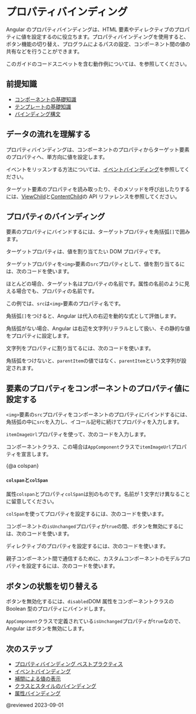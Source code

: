 # プロパティバインディング

Angular のプロパティバインディングは、HTML 要素やディレクティブのプロパティに値を設定するのに役立ちます。プロパティバインディングを使用すると、ボタン機能の切り替え、プログラムによるパスの設定、コンポーネント間の値の共有などを行うことができます。

<div class="alert is-helpful">

このガイドのコードスニペットを含む動作例については、<live-example></live-example>を参照してください。

</div>

## 前提知識

- [コンポーネントの基礎知識](guide/architecture-components)
- [テンプレートの基礎知識](guide/glossary#template)
- [バインディング構文](guide/binding-syntax)

## データの流れを理解する

プロパティバインディングは、コンポーネントのプロパティからターゲット要素のプロパティへ、単方向に値を設定します。

<div class="alert is-helpful">

イベントをリッスンする方法については、[イベントバインディング](guide/event-binding)を参照してください。

</div>

ターゲット要素のプロパティを読み取ったり、そのメソッドを呼び出したりするには、[ViewChild](api/core/ViewChild)と[ContentChild](api/core/ContentChild)の API リファレンスを参照してください。

## プロパティのバインディング

要素のプロパティにバインドするには、ターゲットプロパティを角括弧`[]`で囲みます。

ターゲットプロパティは、値を割り当てたい DOM プロパティです。

ターゲットプロパティを`<img>`要素の`src`プロパティとして、値を割り当てるには、次のコードを使います。

<code-example path="property-binding/src/app/app.component.html" region="property-binding" header="src/app/app.component.html"></code-example>

ほとんどの場合、ターゲット名はプロパティの名前です。属性の名前のように見える場合でも、プロパティの名前です。

この例では、`src`は`<img>`要素のプロパティ名です。

<!-- vale Angular.Google_WordListSuggestions = NO -->

角括弧`[]`をつけると、Angular は代入の右辺を動的な式として評価します。

<!-- vale Angular.Google_WordListSuggestions = NO -->

角括弧がない場合、Angular は右辺を文字列リテラルとして扱い、その静的な値をプロパティに設定します。

文字列をプロパティに割り当てるには、次のコードを使います。

<code-example path="property-binding/src/app/app.component.html" region="no-evaluation" header="src/app.component.html"></code-example>

角括弧をつけないと、`parentItem`の値ではなく、`parentItem`という文字列が設定されます。

## 要素のプロパティをコンポーネントのプロパティ値に設定する

`<img>`要素の`src`プロパティをコンポーネントのプロパティにバインドするには、角括弧の中に`src`を入力し、イコール記号に続けてプロパティを入力します。

`itemImageUrl`プロパティを使って、次のコードを入力します。

<code-example path="property-binding/src/app/app.component.html" region="property-binding" header="src/app/app.component.html"></code-example>

コンポーネントクラス、この場合は`AppComponent`クラスで`itemImageUrl`プロパティを宣言します。

<code-example path="property-binding/src/app/app.component.ts" region="item-image" header="src/app/app.component.ts"></code-example>

{@a colspan}

#### `colspan`と`colSpan`

属性`colspan`とプロパティ`colSpan`は別のものです。名前が 1 文字だけ異なることに留意してください。

`colSpan`を使ってプロパティを設定するには、次のコードを使います。

<code-example path="attribute-binding/src/app/app.component.html" region="colSpan" header="src/app/app.component.html"></code-example>

コンポーネントの`isUnchanged`プロパティが`true`の間、ボタンを無効にするには、次のコードを使います。

<code-example path="property-binding/src/app/app.component.html" region="disabled-button" header="src/app/app.component.html"></code-example>

ディレクティブのプロパティを設定するには、次のコードを使います。

<code-example path="property-binding/src/app/app.component.html" region="class-binding" header="src/app/app.component.html"></code-example>

親子コンポーネント間で通信するために、カスタムコンポーネントのモデルプロパティを設定するには、次のコードを使います。

<code-example path="property-binding/src/app/app.component.html" region="model-property-binding" header="src/app/app.component.html"></code-example>

## ボタンの状態を切り替える

<!-- vale Angular.Google_WordListSuggestions = NO -->

ボタンを無効化するには、`disabled`DOM 属性をコンポーネントクラスの Boolean 型のプロパティにバインドします。

<!-- vale Angular.Google_WordListSuggestions = YES -->

<code-example path="property-binding/src/app/app.component.html" region="disabled-button" header="src/app/app.component.html"></code-example>

`AppComponent`クラスで定義されている`isUnchanged`プロパティが`true`なので、Angular はボタンを無効にします。

<code-example path="property-binding/src/app/app.component.ts" region="boolean" header="src/app/app.component.ts"></code-example>

## 次のステップ

- [プロパティバインディング ベストプラクティス](guide/property-binding-best-practices)
- [イベントバインディング](guide/event-binding)
- [補間による値の表示](guide/interpolation)
- [クラスとスタイルのバインディング](guide/class-binding)
- [属性バインディング](guide/attribute-binding)

@reviewed 2023-09-01
